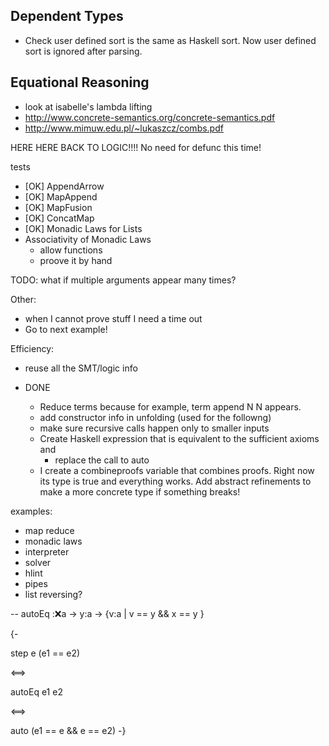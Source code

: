 Dependent Types
----------------

- Check user defined sort is the same as Haskell sort. 
  Now user defined sort is ignored after parsing. 







Equational Reasoning 
--------------------


- look at isabelle's lambda lifting 
- http://www.concrete-semantics.org/concrete-semantics.pdf
- http://www.mimuw.edu.pl/~lukaszcz/combs.pdf

HERE HERE BACK TO LOGIC!!!! No need for defunc this time!

tests 
  - [OK] AppendArrow 
  - [OK] MapAppend
  - [OK] MapFusion
  - [OK] ConcatMap
  - [OK] Monadic Laws for Lists 
  - Associativity of Monadic Laws 
      - allow functions
      - proove it by hand



TODO: what if multiple arguments appear many times?



Other: 
  - when I cannot prove stuff I need a time out
  - Go to next example!


Efficiency: 
  - reuse all the SMT/logic info



- DONE  
  - Reduce terms because for example, term append N N appears. 
  - add constructor info in unfolding (used for the followng)
  - make sure recursive calls happen only to smaller inputs
  - Create Haskell expression that is equivalent to the sufficient axioms and 
      - replace the call to auto
  - I create a combineproofs variable that combines proofs. Right now its type is true 
    and everything works. Add abstract refinements to make a more concrete type if something breaks!
 
examples:
  - map reduce
  - monadic laws
  - interpreter
  - solver
  - hlint
  - pipes
  - list reversing?


  

-- autoEq ::x:a -> y:a -> {v:a | v == y && x == y }

{-

step e (e1 == e2)

<==>

autoEq e1 e2

<==>

auto (e1 == e && e == e2)
-}
